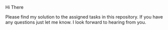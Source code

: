 Hi There

Please find my solution to the assigned tasks in this repository.  If you have any questions just let me know.  I look forward to hearing from you.
